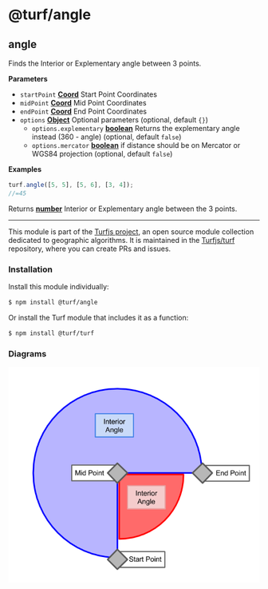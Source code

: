 # @turf/angle

<!-- Generated by documentation.js. Update this documentation by updating the source code. -->

## angle

Finds the Interior or Explementary angle between 3 points.

**Parameters**

-   `startPoint` **[Coord](https://tools.ietf.org/html/rfc7946#section-3.1.1)** Start Point Coordinates
-   `midPoint` **[Coord](https://tools.ietf.org/html/rfc7946#section-3.1.1)** Mid Point Coordinates
-   `endPoint` **[Coord](https://tools.ietf.org/html/rfc7946#section-3.1.1)** End Point Coordinates
-   `options` **[Object](https://developer.mozilla.org/en-US/docs/Web/JavaScript/Reference/Global_Objects/Object)** Optional parameters (optional, default `{}`)
    -   `options.explementary` **[boolean](https://developer.mozilla.org/en-US/docs/Web/JavaScript/Reference/Global_Objects/Boolean)** Returns the explementary angle instead (360 - angle) (optional, default `false`)
    -   `options.mercator` **[boolean](https://developer.mozilla.org/en-US/docs/Web/JavaScript/Reference/Global_Objects/Boolean)** if distance should be on Mercator or WGS84 projection (optional, default `false`)

**Examples**

```javascript
turf.angle([5, 5], [5, 6], [3, 4]);
//=45
```

Returns **[number](https://developer.mozilla.org/en-US/docs/Web/JavaScript/Reference/Global_Objects/Number)** Interior or Explementary angle between the 3 points.

<!-- This file is automatically generated. Please don't edit it directly:
if you find an error, edit the source file (likely index.js), and re-run
./scripts/generate-readmes in the turf project. -->

---

This module is part of the [Turfjs project](http://turfjs.org/), an open source
module collection dedicated to geographic algorithms. It is maintained in the
[Turfjs/turf](https://github.com/Turfjs/turf) repository, where you can create
PRs and issues.

### Installation

Install this module individually:

```sh
$ npm install @turf/angle
```

Or install the Turf module that includes it as a function:

```sh
$ npm install @turf/turf
```


### Diagrams

![turf-angle](diagrams/turf-angle.png)